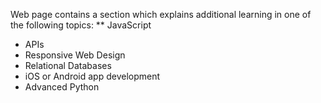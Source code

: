 Web page contains a section which explains additional learning in one of the following topics:
** JavaScript
* APIs
* Responsive Web Design
* Relational Databases
* iOS or Android app development
* Advanced Python 
